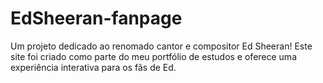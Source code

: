# EdSheeran-fanpage
Um projeto dedicado ao renomado cantor e compositor Ed Sheeran! Este site foi criado como parte do meu portfólio de estudos e oferece uma experiência interativa para os fãs de Ed.
